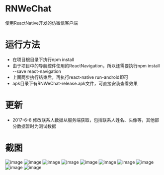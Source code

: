 # RNWeChat
使用ReactNative开发的仿微信客户端

# 运行方法
* 在项目根目录下执行npm install
* 由于项目中的导航控件使用的ReactNavigation，所以还需要执行npm install --save react-navigation
* 上面两步执行结束后，再执行react-native run-android即可
* apk目录下有RNWeChat-release.apk文件，可直接安装查看效果

# 更新
* 2017-6-8 修改联系人数据从服务端获取，包括联系人姓名、头像等，其他部分数据暂时为测试数据

# 截图
![image](http://git.oschina.net/yubo725/RNWeChat/blob/master/screenshots/5.jpg)
![image](http://git.oschina.net/yubo725/RNWeChat/blob/master/screenshots/6.jpg)
![image](http://git.oschina.net/yubo725/RNWeChat/blob/master/screenshots/7.jpg)
![image](http://git.oschina.net/yubo725/RNWeChat/blob/master/screenshots/8.jpg)
![image](http://git.oschina.net/yubo725/RNWeChat/blob/master/screenshots/1.jpg)
![image](http://git.oschina.net/yubo725/RNWeChat/blob/master/screenshots/2.jpg)
![image](http://git.oschina.net/yubo725/RNWeChat/blob/master/screenshots/3.jpg)
![image](http://git.oschina.net/yubo725/RNWeChat/blob/master/screenshots/4.jpg)
![image](http://git.oschina.net/yubo725/RNWeChat/blob/master/screenshots/9.jpg)
![image](http://git.oschina.net/yubo725/RNWeChat/blob/master/screenshots/10.jpg)